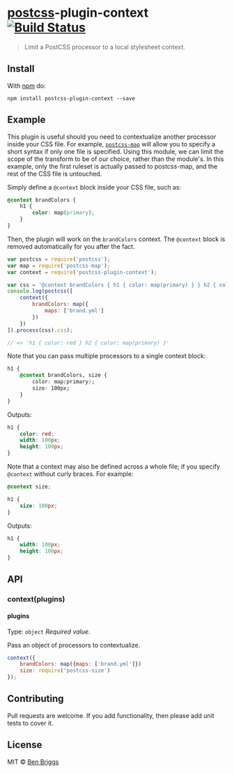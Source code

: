 # [postcss]-plugin-context [![Build Status](https://travis-ci.org/postcss/postcss-plugin-context.svg?branch=master)][ci]

> Limit a PostCSS processor to a local stylesheet context.

## Install

With [npm](https://npmjs.org/package/postcss-plugin-context) do:

```
npm install postcss-plugin-context --save
```

## Example

This plugin is useful should you need to contextualize another processor inside
your CSS file. For example, [`postcss-map`] will allow you to specify a short
syntax if only one file is specified. Using this module, we can limit the scope
of the transform to be of our choice, rather than the module's. In this example,
only the first ruleset is actually passed to postcss-map, and the rest of the
CSS file is untouched.

Simply define a `@context` block inside your CSS file, such as:

```css
@context brandColors {
    h1 {
        color: map(primary);
    }
}
```

Then, the plugin will work on the `brandColors` context. The `@context` block is
removed automatically for you after the fact.

```js
var postcss = require('postcss');
var map = require('postcss-map');
var context = require('postcss-plugin-context');

var css = '@context brandColors { h1 { color: map(primary) } } h2 { color: map(primary) }';
console.log(postcss([
    context({
        brandColors: map({
            maps: ['brand.yml']
        })
    })
]).process(css).css);

// => 'h1 { color: red } h2 { color: map(primary) }'
```

Note that you can pass multiple processors to a single context block:

```css
h1 {
    @context brandColors, size {
        color: map(primary);
        size: 100px;
    }
}
```

Outputs:

```css
h1 {
    color: red;
    width: 100px;
    height: 100px;
}
```

Note that a context may also be defined across a whole file; if you specify
`@context` without curly braces. For example:

```css
@context size;

h1 {
    size: 100px;
}
```

Outputs:

```css
h1 {
    width: 100px;
    height: 100px;
}
```

## API

### context(plugins)

#### plugins

Type: `object`
*Required value*.

Pass an object of processors to contextualize.

```js
context({
    brandColors: map({maps: ['brand.yml']})
    size: require('postcss-size')
});
```

## Contributing

Pull requests are welcome. If you add functionality, then please add unit tests
to cover it.

## License

MIT © [Ben Briggs](http://beneb.info)

[ci]:            https://travis-ci.org/postcss/postcss-plugin-context
[postcss]:       https://github.com/postcss/postcss
[`postcss-map`]: https://github.com/pascalduez/postcss-map

